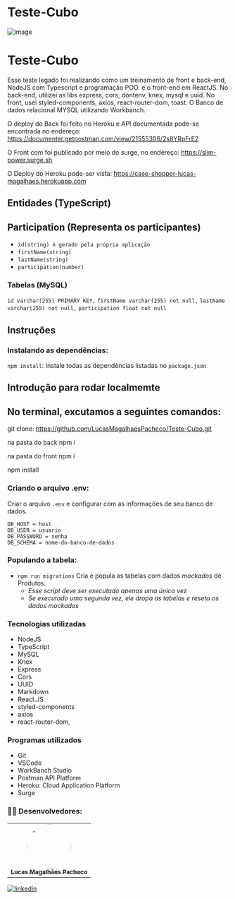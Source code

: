 # Teste-Cubo

![image](https://user-images.githubusercontent.com/104689597/199589618-bad8bc1b-81a0-4585-83ef-e2e5143dbb31.png)

# Teste-Cubo

Esse teste legado foi realizando como um treinamento de front e back-end, NodeJS com Typescript e programação POO.
e o front-end em ReactJS. No back-end, utilizei as libs express, cors, dontenv, knex, mysql e uuid. No front, usei styled-components, axios, react-router-dom, toast. O Banco de dados relacional MYSQL utilizando Workbanch.

O deploy do Back foi feito no Heroku e API documentada pode-se encontrada no endereço: https://documenter.getpostman.com/view/21555306/2s8YRpFrE2

O Front com  foi publicado por meio do surge, no endereço: https://slim-power.surge.sh

O Deploy do Heroku pode-ser vista: https://case-shopper-lucas-magalhaes.herokuapp.com

## Entidades (TypeScript)

## Participation (Representa os participantes)

- `id(string) é gerado pela própria aplicação`
- `firstName(string)`
- `lastName(string)`
- `participation(number)`

### Tabelas (MySQL)

 `id varchar(255) PRIMARY KEY,`
 `firstName varchar(255) not null,`
 `lastName varchar(255) not null,`
 `participation float not null`
 
 ## Instruções
 
 ### Instalando as dependências:
 
 `npm install`:
 Instale todas as dependências listadas no `package.json`
 
 ## Introdução para rodar localmemte
 
 ## No terminal, excutamos a seguintes comandos:
 
 git clone: https://github.com/LucasMagalhaesPacheco/Teste-Cubo.git
 
 na pasta do back npm i
 
 na pasta do front npm i
 
  npm install
 
 ### Criando o arquivo .env:

Criar o arquivo `.env` e configurar com as informações de seu banco de dados.

```
DB_HOST = host
DB_USER = usuario
DB_PASSWORD = senha
DB_SCHEMA = nome-do-banco-de-dados
```

### Populando a tabela:

-   `npm run migrations`
    Cria e popula as tabelas com dados _mockados_ de Produtos.
    -   _Esse script deve ser executado apenas uma única vez_
    -   _Se executado uma segunda vez, ele dropa as tabelas e reseta os dados mockados_


### Tecnologias utilizadas

-   NodeJS
-   TypeScript
-   MySQL
-   Knex
-   Express
-   Cors
-   UUID
-   Markdown
-   React.JS
-   styled-components
-   axios 
-   react-router-dom, 

### Programas utilizados

-   Git
-   VSCode
-   WorkBanch Studio
-   Postman API Platform
-   Heroku: Cloud Application Platform
-   Surge

### 🧑‍💻 Desenvolvedores:

</h2>
<table align="center">
  <tr>
    </td> <td align="center"><a href="https://github.com/LucasMagalhaesPacheco"><img style="border-radius: 50%;" src="https://avatars.githubusercontent.com/u/104689597?v=4" width="100px;" alt=""/><br /><sub><b>Lucas Magalhães Pacheco</b></sub></a>
  </tr>
</table>

 [![linkedin](https://img.shields.io/badge/linkedin-0A66C2?style=for-the-badge&logo=linkedin&logoColor=white)](https://www.linkedin.com/in/lucas-magalhaes-pacheco/)

